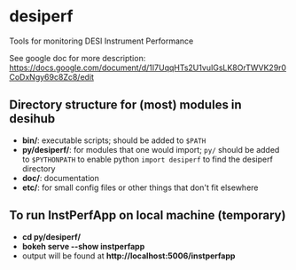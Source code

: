 # desiperf
Tools for monitoring DESI Instrument Performance

See google doc for more description: https://docs.google.com/document/d/1I7UqqHTs2U1vuIGsLK8OrTWVK29r0CoDxNgy69c8Zc8/edit

## Directory structure for (most) modules in desihub

  * **bin/**: executable scripts; should be added to `$PATH`
  * **py/desiperf/**: for modules that one would import; `py/` should be added to `$PYTHONPATH`
    to enable python `import desiperf` to find the desiperf directory
  * **doc/**: documentation
  * **etc/**: for small config files or other things that don't fit elsewhere

## To run InstPerfApp on local machine (temporary)
  * **cd py/desiperf/**
  * **bokeh serve --show instperfapp**
  * output will be found at **http://localhost:5006/instperfapp**
